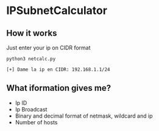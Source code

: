 # IPSubnetCalculator

## How it works

Just enter your ip on CIDR format

```
python3 netcalc.py

[+] Dame la ip en CIDR: 192.168.1.1/24
```
## What iformation gives me?

- Ip ID
- Ip Broadcast
- Binary and decimal format of netmask, wildcard and ip
- Number of hosts
